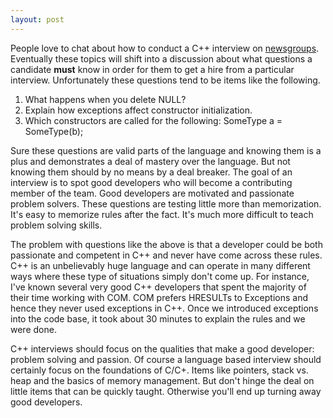 ```yaml
---
layout: post
---
```

People love to chat about how to conduct a C++ interview on [newsgroups](http://stackoverflow.com/search?q=c%2B%2B+interview). Eventually these topics will shift into a discussion about what questions a candidate **must** know in order for them to get a hire from a particular interview.  Unfortunately these questions tend to be items like the following.

  1. What happens when you delete NULL?
  2. Explain how exceptions affect constructor initialization.
  3. Which constructors are called for the following: SomeType a = SomeType(b); 

Sure these questions are valid parts of the language and knowing them is a plus and demonstrates a deal of mastery over the language. But not knowing them should by no means by a deal breaker. The goal of an interview is to spot good developers who will become a contributing member of the team. Good developers are motivated and passionate problem solvers. These questions are testing little more than memorization. It's easy to memorize rules after the fact. It's much more difficult to teach problem solving skills.

The problem with questions like the above is that a developer could be both passionate and competent in C++ and never have come across these rules. C++ is an unbelievably huge language and can operate in many different ways where these type of situations simply don't come up. For instance, I've known several very good C++ developers that spent the majority of their time working with COM. COM prefers HRESULTs to Exceptions and hence they never used exceptions in C++. Once we introduced exceptions into the code base, it took about 30 minutes to explain the rules and we were done.

C++ interviews should focus on the qualities that make a good developer: problem solving and passion. Of course a language based interview should certainly focus on the foundations of C/C+. Items like pointers, stack vs.  heap and the basics of memory management. But don't hinge the deal on little items that can be quickly taught. Otherwise you'll end up turning away good developers.

